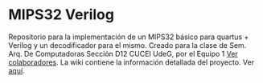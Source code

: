 # MIPS32 Verilog
Repositorio para la implementación de un MIPS32 básico para quartus + Verilog y un decodificador para el mismo. Creado para la clase de Sem. Arq. De Computadoras Sección D12 CUCEI UdeG, por el Equipo 1 [Ver colaboradores](https://github.com/DeadZombie14/MIPS_BasicVerilogDesign/wiki/Presentaci%C3%B3n---Colaboradores).
La wiki contiene la información detallada del proyecto. Ver [aquí](https://github.com/DeadZombie14/MIPS_BasicVerilogDesign/wiki). 
